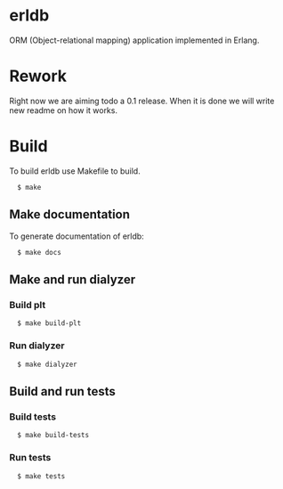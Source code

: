 # erldb

ORM (Object-relational mapping) application implemented in Erlang.

# Rework

Right now we are aiming todo a 0.1 release. When it is done we will
write new readme on how it works.

# Build
To build erldb use Makefile to build.

```
  $ make
```

## Make documentation
To generate documentation of erldb:

```
  $ make docs
```

## Make and run dialyzer

### Build plt
```
  $ make build-plt
```

### Run dialyzer
```
  $ make dialyzer
```

## Build and run tests

### Build tests
```
  $ make build-tests
```

### Run tests
```
  $ make tests
```